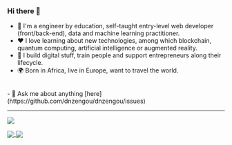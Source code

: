 ### Hi there 👋


- 🌱 I'm a engineer by education, self-taught entry-level web developer (front/back-end), data and machine learning practitioner.
- ❤️ I love learning about new technologies, among which blockchain, quantum computing, artificial intelligence or augmented reality.
- 🔭 I build digital stuff, train people and support entrepreneurs along their lifecycle.
- 🌍 Born in Africa, live in Europe, want to travel the world. 
<br>
- 💬 Ask me about anything [here](https://github.com/dnzengou/dnzengou/issues)

<hr>


![](https://komarev.com/ghpvc/?username=dnzengou) <br />

<a href="https://github.com/dnzengou/github-readme-stats">
  <img align="center" src="https://github-readme-stats.vercel.app/api?username=dnzengou&count_private=true&show_icons=true&theme=buefy&hide=prs,issues,contribs" />
</a>
<a href="https://github.com/dnzengou/github-readme-stats">
  <img align="center" src="https://github-readme-stats.vercel.app/api/top-langs/?username=dnzengou&layout=compact&exclude_repo=github-readme-stats" />
</a>

<br />
<br />


<!-- [![Desire's GitHub stats](https://github-readme-stats.vercel.app/api?username=dnzengou&count_private=true&show_icons=true&theme=buefy&hide=prs,issues,contribs)](https://github.com/anuraghazra/github-readme-stats)

[![Readme Card](https://github-readme-stats.vercel.app/api/pin/?username=dnzengou&repo=github-readme-stats&show_owner=true)](https://github.com/dnzengou/github-readme-stats)

[![Top Langs](https://github-readme-stats.vercel.app/api/top-langs/?username=dnzengou&layout=compact&exclude_repo=github-readme-stats,dnzengou.github.io)](https://github.com/dnzengou/github-readme-stats)

[![willianrod's wakatime stats](https://github-readme-stats.vercel.app/api/wakatime?username=willianrod)](https://github.com/anuraghazra/github-readme-stats)-->




<!--
**dnzengou/dnzengou** is a ✨ _special_ ✨ repository because its `README.md` (this file) appears on your GitHub profile.

Here are some ideas to get you started:

- 🔭 I’m currently working on ...
- 🌱 I’m currently learning ...
- 👯 I’m looking to collaborate on ...
- 🤔 I’m looking for help with ...
- 💬 Ask me about ...
- 📫 How to reach me: ...
- 😄 Pronouns: ...
- ⚡ Fun fact: ...
-->


